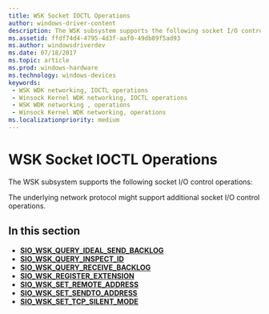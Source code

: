 ```yaml
---
title: WSK Socket IOCTL Operations
author: windows-driver-content
description: The WSK subsystem supports the following socket I/O control operations
ms.assetid: ffdf74d4-4795-4d3f-aaf0-49db89f5ad93
ms.author: windowsdriverdev 
ms.date: 07/18/2017 
ms.topic: article 
ms.prod: windows-hardware 
ms.technology: windows-devices 
keywords:
 - WSK WDK networking, IOCTL operations
 - Winsock Kernel WDK networking, IOCTL operations
 - WSK WDK networking , operations
 - Winsock Kernel WDK networking, operations
ms.localizationpriority: medium
---
```


# WSK Socket IOCTL Operations


The WSK subsystem supports the following socket I/O control operations:

The underlying network protocol might support additional socket I/O control operations.

## In this section


-   [**SIO\_WSK\_QUERY\_IDEAL\_SEND\_BACKLOG**](sio-wsk-query-ideal-send-backlog.md)
-   [**SIO\_WSK\_QUERY\_INSPECT\_ID**](sio-wsk-query-inspect-id.md)
-   [**SIO\_WSK\_QUERY\_RECEIVE\_BACKLOG**](sio-wsk-query-receive-backlog.md)
-   [**SIO\_WSK\_REGISTER\_EXTENSION**](sio-wsk-register-extension.md)
-   [**SIO\_WSK\_SET\_REMOTE\_ADDRESS**](sio-wsk-set-remote-address.md)
-   [**SIO\_WSK\_SET\_SENDTO\_ADDRESS**](sio-wsk-set-sendto-address.md)
-   [**SIO\_WSK\_SET\_TCP\_SILENT\_MODE**](sio-wsk-set-tcp-silent-mode.md)

 

 




